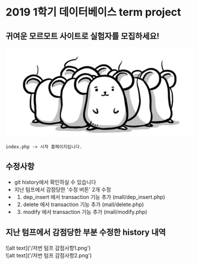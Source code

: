 2019 1학기 데이터베이스 term project
===============================

## 귀여운 모르모트 사이트로 실험자를 모집하세요!  

  ![alt text](/mall/images/pic1.png)
```
index.php -> 시작 홈페이지입니다.
```

## 수정사항

* git history에서 확인하실 수 있습니다
* 지난 텀프에서 감점당한 '수정 버튼' 2개 수정
* 1. dep_insert 에서 transaction 기능 추가 (mall/dep_insert.php)
* 2. delete 에서 transaction 기능 추가 (mall/delete.php)
* 3. modify 에서 transaction 기능 추가 (mall/modify.php)

## 지난 텀프에서 감점당한 부분 수정한 history 내역

![alt text]('/저번 텀프 감점사항1.png')  
![alt text]('/저번 텀프 감점사항2.png')  
